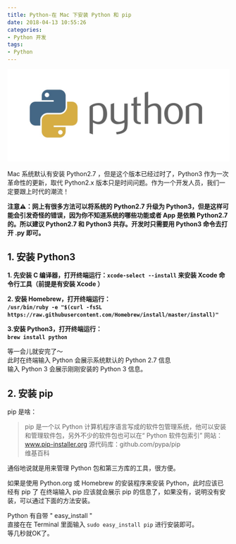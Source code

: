 ```yaml
---
title: Python-在 Mac 下安装 Python 和 pip
date: 2018-04-13 10:55:26  
categories:
- Python 开发
tags:
- Python
---
```

![Python_logo](https://raw.githubusercontent.com/ChiRenhua/Resource/master/WebImage/Python-%E5%9C%A8%20Mac%20%E4%B8%8B%E5%AE%89%E8%A3%85%20Python%20%E5%92%8C%20pip/Python_Logo.jpg)  

Mac 系统默认有安装 Python2.7 ，但是这个版本已经过时了，Python3 作为一次革命性的更新，取代 Python2.x 版本只是时间问题。作为一个开发人员，我们一定要跟上时代的潮流！

<!-- more -->

**注意⚠️：网上有很多方法可以将系统的 Python2.7 升级为 Python3，但是这样可能会引发奇怪的错误，因为你不知道系统的哪些功能或者 App 是依赖 Python2.7 的。所以建议 Python2.7 和 Python3 共存。开发时只需要用 Python3 命令去打开 .py 即可。**

## 1. 安装 Python3 

**1. 先安装 C 编译器，打开终端运行：``xcode-select --install`` 来安装 Xcode 命令行工具（前提是有安装 Xcode ）**  

**2. 安装 Homebrew，打开终端运行：**  
**``/usr/bin/ruby -e "$(curl -fsSL https://raw.githubusercontent.com/Homebrew/install/master/install)"``**  

**3.安装 Python3，打开终端运行：**  
**``brew install python``**

等一会儿就安完了～  
此时在终端输入 Python 会展示系统默认的 Python 2.7 信息  
输入 Python 3 会展示刚刚安装的 Python 3 信息。  

## 2. 安装 pip
pip 是啥：

>pip 是一个以 Python 计算机程序语言写成的软件包管理系统，他可以安装和管理软件包，另外不少的软件包也可以在“ Python 软件包索引”     网站：www.pip-installer.org 源代码库：github.com/pypa/pip  
维基百科

通俗地说就是用来管理 Python 包和第三方库的工具，很方便。

如果是使用 Python.org 或 Homebrew 的安装程序来安装 Python，此时应该已经有 pip 了
在终端输入 pip 应该就会展示 pip 的信息了，如果没有，说明没有安装，可以通过下面的方法安装。

Python 有自带 " easy_install "  
直接在在 Terminal 里面输入 ``sudo easy_install pip`` 进行安装即可。  
等几秒就OK了。